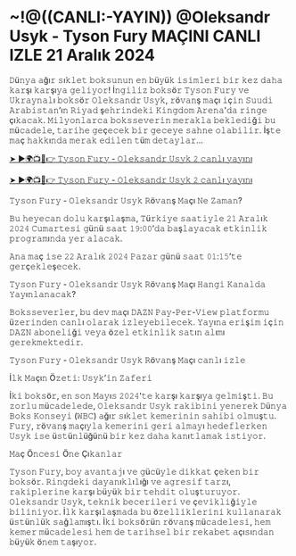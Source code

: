 <h1>~!@((CANLI:-YAYIN)) @Oleksandr Usyk - Tyson Fury MAÇINI CANLI IZLE 21 Aralık 2024</h1>

𝙳ü𝚗𝚢𝚊 𝚊ğı𝚛 𝚜ı𝚔𝚕𝚎𝚝 𝚋𝚘𝚔𝚜𝚞𝚗𝚞𝚗 𝚎𝚗 𝚋ü𝚢ü𝚔 𝚒𝚜𝚒𝚖𝚕𝚎𝚛𝚒 𝚋𝚒𝚛 𝚔𝚎𝚣 𝚍𝚊𝚑𝚊 𝚔𝚊𝚛şı 𝚔𝚊𝚛şı𝚢𝚊 𝚐𝚎𝚕𝚒𝚢𝚘𝚛! İ𝚗𝚐𝚒𝚕𝚒𝚣 𝚋𝚘𝚔𝚜ö𝚛 𝚃𝚢𝚜𝚘𝚗 𝙵𝚞𝚛𝚢 𝚟𝚎 𝚄𝚔𝚛𝚊𝚢𝚗𝚊𝚕ı 𝚋𝚘𝚔𝚜ö𝚛 𝙾𝚕𝚎𝚔𝚜𝚊𝚗𝚍𝚛 𝚄𝚜𝚢𝚔, 𝚛ö𝚟𝚊𝚗ş 𝚖𝚊çı 𝚒ç𝚒𝚗 𝚂𝚞𝚞𝚍𝚒 𝙰𝚛𝚊𝚋𝚒𝚜𝚝𝚊𝚗’ı𝚗 𝚁𝚒𝚢𝚊𝚍 ş𝚎𝚑𝚛𝚒𝚗𝚍𝚎𝚔𝚒 𝙺𝚒𝚗𝚐𝚍𝚘𝚖 𝙰𝚛𝚎𝚗𝚊'𝚍𝚊 𝚛𝚒𝚗𝚐𝚎 çı𝚔𝚊𝚌𝚊𝚔. 𝙼𝚒𝚕𝚢𝚘𝚗𝚕𝚊𝚛𝚌𝚊 𝚋𝚘𝚔𝚜𝚜𝚎𝚟𝚎𝚛𝚒𝚗 𝚖𝚎𝚛𝚊𝚔𝚕𝚊 𝚋𝚎𝚔𝚕𝚎𝚍𝚒ğ𝚒 𝚋𝚞 𝚖ü𝚌𝚊𝚍𝚎𝚕𝚎, 𝚝𝚊𝚛𝚒𝚑𝚎 𝚐𝚎ç𝚎𝚌𝚎𝚔 𝚋𝚒𝚛 𝚐𝚎𝚌𝚎𝚢𝚎 𝚜𝚊𝚑𝚗𝚎 𝚘𝚕𝚊𝚋𝚒𝚕𝚒𝚛. İş𝚝𝚎 𝚖𝚊ç 𝚑𝚊𝚔𝚔ı𝚗𝚍𝚊 𝚖𝚎𝚛𝚊𝚔 𝚎𝚍𝚒𝚕𝚎𝚗 𝚝ü𝚖 𝚍𝚎𝚝𝚊𝚢𝚕𝚊𝚛...

[➤ ►🌍📺📱👉 𝚃𝚢𝚜𝚘𝚗 𝙵𝚞𝚛𝚢 - 𝙾𝚕𝚎𝚔𝚜𝚊𝚗𝚍𝚛 𝚄𝚜𝚢𝚔 𝟸 𝚌𝚊𝚗𝚕ı 𝚢𝚊𝚢ı𝚗ı](https://t.co/o88nIGoYU5)

[➤ ►🌍📺📱👉 𝚃𝚢𝚜𝚘𝚗 𝙵𝚞𝚛𝚢 - 𝙾𝚕𝚎𝚔𝚜𝚊𝚗𝚍𝚛 𝚄𝚜𝚢𝚔 𝟸 𝚌𝚊𝚗𝚕ı 𝚢𝚊𝚢ı𝚗ı](https://t.co/o88nIGoYU5)

𝚃𝚢𝚜𝚘𝚗 𝙵𝚞𝚛𝚢 - 𝙾𝚕𝚎𝚔𝚜𝚊𝚗𝚍𝚛 𝚄𝚜𝚢𝚔 𝚁ö𝚟𝚊𝚗ş 𝙼𝚊çı 𝙽𝚎 𝚉𝚊𝚖𝚊𝚗?

𝙱𝚞 𝚑𝚎𝚢𝚎𝚌𝚊𝚗 𝚍𝚘𝚕𝚞 𝚔𝚊𝚛şı𝚕𝚊ş𝚖𝚊, 𝚃ü𝚛𝚔𝚒𝚢𝚎 𝚜𝚊𝚊𝚝𝚒𝚢𝚕𝚎 𝟸𝟷 𝙰𝚛𝚊𝚕ı𝚔 𝟸𝟶𝟸𝟺 𝙲𝚞𝚖𝚊𝚛𝚝𝚎𝚜𝚒 𝚐ü𝚗ü 𝚜𝚊𝚊𝚝 𝟷𝟿:𝟶𝟶’𝚍𝚊 𝚋𝚊ş𝚕𝚊𝚢𝚊𝚌𝚊𝚔 𝚎𝚝𝚔𝚒𝚗𝚕𝚒𝚔 𝚙𝚛𝚘𝚐𝚛𝚊𝚖ı𝚗𝚍𝚊 𝚢𝚎𝚛 𝚊𝚕𝚊𝚌𝚊𝚔.

𝙰𝚗𝚊 𝚖𝚊ç 𝚒𝚜𝚎 𝟸𝟸 𝙰𝚛𝚊𝚕ı𝚔 𝟸𝟶𝟸𝟺 𝙿𝚊𝚣𝚊𝚛 𝚐ü𝚗ü 𝚜𝚊𝚊𝚝 𝟶𝟷:𝟷𝟻’𝚝𝚎 𝚐𝚎𝚛ç𝚎𝚔𝚕𝚎ş𝚎𝚌𝚎𝚔.

𝚃𝚢𝚜𝚘𝚗 𝙵𝚞𝚛𝚢 - 𝙾𝚕𝚎𝚔𝚜𝚊𝚗𝚍𝚛 𝚄𝚜𝚢𝚔 𝚁ö𝚟𝚊𝚗ş 𝙼𝚊çı 𝙷𝚊𝚗𝚐𝚒 𝙺𝚊𝚗𝚊𝚕𝚍𝚊 𝚈𝚊𝚢ı𝚗𝚕𝚊𝚗𝚊𝚌𝚊𝚔?

𝙱𝚘𝚔𝚜𝚜𝚎𝚟𝚎𝚛𝚕𝚎𝚛, 𝚋𝚞 𝚍𝚎𝚟 𝚖𝚊çı 𝙳𝙰𝚉𝙽 𝙿𝚊𝚢-𝙿𝚎𝚛-𝚅𝚒𝚎𝚠 𝚙𝚕𝚊𝚝𝚏𝚘𝚛𝚖𝚞 ü𝚣𝚎𝚛𝚒𝚗𝚍𝚎𝚗 𝚌𝚊𝚗𝚕ı 𝚘𝚕𝚊𝚛𝚊𝚔 𝚒𝚣𝚕𝚎𝚢𝚎𝚋𝚒𝚕𝚎𝚌𝚎𝚔. 𝚈𝚊𝚢ı𝚗𝚊 𝚎𝚛𝚒ş𝚒𝚖 𝚒ç𝚒𝚗 𝙳𝙰𝚉𝙽 𝚊𝚋𝚘𝚗𝚎𝚕𝚒ğ𝚒 𝚟𝚎𝚢𝚊 ö𝚣𝚎𝚕 𝚎𝚝𝚔𝚒𝚗𝚕𝚒𝚔 𝚜𝚊𝚝ı𝚗 𝚊𝚕ı𝚖ı 𝚐𝚎𝚛𝚎𝚔𝚖𝚎𝚔𝚝𝚎𝚍𝚒𝚛.

𝚃𝚢𝚜𝚘𝚗 𝙵𝚞𝚛𝚢 - 𝙾𝚕𝚎𝚔𝚜𝚊𝚗𝚍𝚛 𝚄𝚜𝚢𝚔 𝚁ö𝚟𝚊𝚗ş 𝙼𝚊çı 𝚌𝚊𝚗𝚕ı 𝚒𝚣𝚕𝚎

İ𝚕𝚔 𝙼𝚊çı𝚗 Ö𝚣𝚎𝚝𝚒: 𝚄𝚜𝚢𝚔’𝚒𝚗 𝚉𝚊𝚏𝚎𝚛𝚒

İ𝚔𝚒 𝚋𝚘𝚔𝚜ö𝚛, 𝚎𝚗 𝚜𝚘𝚗 𝙼𝚊𝚢ı𝚜 𝟸𝟶𝟸𝟺'𝚝𝚎 𝚔𝚊𝚛şı 𝚔𝚊𝚛şı𝚢𝚊 𝚐𝚎𝚕𝚖𝚒ş𝚝𝚒. 𝙱𝚞 𝚣𝚘𝚛𝚕𝚞 𝚖ü𝚌𝚊𝚍𝚎𝚕𝚎𝚍𝚎, 𝙾𝚕𝚎𝚔𝚜𝚊𝚗𝚍𝚛 𝚄𝚜𝚢𝚔 𝚛𝚊𝚔𝚒𝚋𝚒𝚗𝚒 𝚢𝚎𝚗𝚎𝚛𝚎𝚔 𝙳ü𝚗𝚢𝚊 𝙱𝚘𝚔𝚜 𝙺𝚘𝚗𝚜𝚎𝚢𝚒 (𝚆𝙱𝙲) 𝚊ğı𝚛 𝚜ı𝚔𝚕𝚎𝚝 𝚔𝚎𝚖𝚎𝚛𝚒𝚗𝚒𝚗 𝚜𝚊𝚑𝚒𝚋𝚒 𝚘𝚕𝚖𝚞ş𝚝𝚞. 𝙵𝚞𝚛𝚢, 𝚛ö𝚟𝚊𝚗ş 𝚖𝚊çı𝚢𝚕𝚊 𝚔𝚎𝚖𝚎𝚛𝚒𝚗𝚒 𝚐𝚎𝚛𝚒 𝚊𝚕𝚖𝚊𝚢ı 𝚑𝚎𝚍𝚎𝚏𝚕𝚎𝚛𝚔𝚎𝚗 𝚄𝚜𝚢𝚔 𝚒𝚜𝚎 ü𝚜𝚝ü𝚗𝚕üğü𝚗ü 𝚋𝚒𝚛 𝚔𝚎𝚣 𝚍𝚊𝚑𝚊 𝚔𝚊𝚗ı𝚝𝚕𝚊𝚖𝚊𝚔 𝚒𝚜𝚝𝚒𝚢𝚘𝚛.

𝙼𝚊ç Ö𝚗𝚌𝚎𝚜𝚒 Ö𝚗𝚎 Çı𝚔𝚊𝚗𝚕𝚊𝚛

𝚃𝚢𝚜𝚘𝚗 𝙵𝚞𝚛𝚢, 𝚋𝚘𝚢 𝚊𝚟𝚊𝚗𝚝𝚊𝚓ı 𝚟𝚎 𝚐ü𝚌ü𝚢𝚕𝚎 𝚍𝚒𝚔𝚔𝚊𝚝 ç𝚎𝚔𝚎𝚗 𝚋𝚒𝚛 𝚋𝚘𝚔𝚜ö𝚛. 𝚁𝚒𝚗𝚐𝚍𝚎𝚔𝚒 𝚍𝚊𝚢𝚊𝚗ı𝚔𝚕ı𝚕ığı 𝚟𝚎 𝚊𝚐𝚛𝚎𝚜𝚒𝚏 𝚝𝚊𝚛𝚣ı, 𝚛𝚊𝚔𝚒𝚙𝚕𝚎𝚛𝚒𝚗𝚎 𝚔𝚊𝚛şı 𝚋ü𝚢ü𝚔 𝚋𝚒𝚛 𝚝𝚎𝚑𝚍𝚒𝚝 𝚘𝚕𝚞ş𝚝𝚞𝚛𝚞𝚢𝚘𝚛.
𝙾𝚕𝚎𝚔𝚜𝚊𝚗𝚍𝚛 𝚄𝚜𝚢𝚔, 𝚝𝚎𝚔𝚗𝚒𝚔 𝚋𝚎𝚌𝚎𝚛𝚒𝚕𝚎𝚛𝚒 𝚟𝚎 ç𝚎𝚟𝚒𝚔𝚕𝚒ğ𝚒𝚢𝚕𝚎 𝚋𝚒𝚕𝚒𝚗𝚒𝚢𝚘𝚛. İ𝚕𝚔 𝚔𝚊𝚛şı𝚕𝚊ş𝚖𝚊𝚍𝚊 𝚋𝚞 ö𝚣𝚎𝚕𝚕𝚒𝚔𝚕𝚎𝚛𝚒𝚗𝚒 𝚔𝚞𝚕𝚕𝚊𝚗𝚊𝚛𝚊𝚔 ü𝚜𝚝ü𝚗𝚕ü𝚔 𝚜𝚊ğ𝚕𝚊𝚖ış𝚝ı.
İ𝚔𝚒 𝚋𝚘𝚔𝚜ö𝚛ü𝚗 𝚛ö𝚟𝚊𝚗ş 𝚖ü𝚌𝚊𝚍𝚎𝚕𝚎𝚜𝚒, 𝚑𝚎𝚖 𝚔𝚎𝚖𝚎𝚛 𝚖ü𝚌𝚊𝚍𝚎𝚕𝚎𝚜𝚒 𝚑𝚎𝚖 𝚍𝚎 𝚝𝚊𝚛𝚒𝚑𝚜𝚎𝚕 𝚋𝚒𝚛 𝚛𝚎𝚔𝚊𝚋𝚎𝚝 𝚊çı𝚜ı𝚗𝚍𝚊𝚗 𝚋ü𝚢ü𝚔 ö𝚗𝚎𝚖 𝚝𝚊şı𝚢𝚘𝚛.

